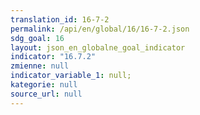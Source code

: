 ```yaml
---
translation_id: 16-7-2
permalink: /api/en/global/16/16-7-2.json
sdg_goal: 16
layout: json_en_globalne_goal_indicator
indicator: "16.7.2"
zmienne: null
indicator_variable_1: null;
kategorie: null
source_url: null
---
```

